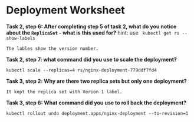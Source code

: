 # Deployment Worksheet

__Task 2, step 6: After completing step 5 of task 2, what do you notice about the `ReplicaSet` - what is this used for?__
hint: use ` kubectl get rs --show-labels`

```
The lables show the version number.
```

__Task 2, step 7: what command did you use to scale the deployment?__

```
kubectl scale --replicas=4 rs/nginx-deployment-779ddf7fd4
```

__Task 3, step 2: Why are there two replica sets but only one deployment?__

```
It kept the replica set with Verion 1 label.
```

__Task 3, step 6: What command did you use to roll back the deployment?__

```
kubectl rollout undo deployment.apps/nginx-deployment --to-revision=1
```
